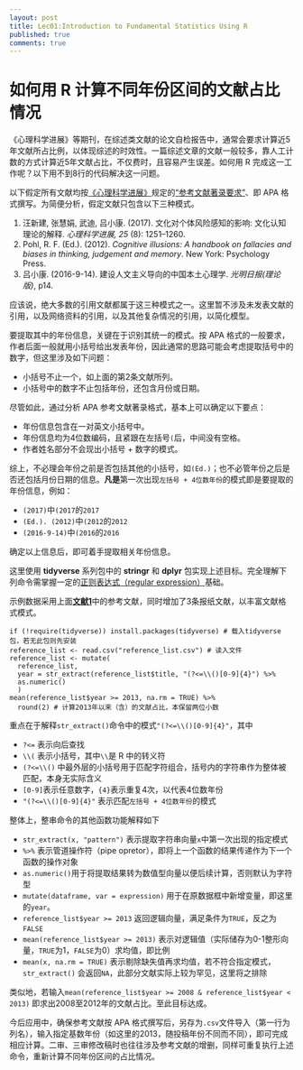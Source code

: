 ```yaml
---
layout: post
title: Lec01:Introduction to Fundamental Statistics Using R
published: true
comments: true
---
```


# 如何用 R 计算不同年份区间的文献占比情况

《心理科学进展》等期刊，在综述类文献的论文自检报告中，通常会要求计算近5年文献所占比例，以体现综述的时效性。一篇综述文章的文献一般较多，靠人工计数的方式计算近5年文献占比，不仅费时，且容易产生误差。如何用 R 完成这一工作呢？以下用不到8行的代码解决这一问题。

以下假定所有文献均按[《心理科学进展》](http://journal.psych.ac.cn/xlkxjz/CN/1671-3710/home.shtml)规定的[“参考文献著录要求”](http://journal.psych.ac.cn/xlkxjz/fileup/ITEM/20140305163219.doc)、即 APA 格式撰写。为简便分析，假定文献只包含以下三种模式。

1. 汪新建, 张慧娟, 武迪, 吕小康. (2017). 文化对个体风险感知的影响: 文化认知理论的解释. *心理科学进展, 25* (8): 1251–1260.
1. Pohl, R. F. (Ed.). (2012). *Cognitive illusions: A handbook on fallacies and biases in thinking, judgement and memory*. New York: Psychology Press. 
1. 吕小康. (2016-9-14). 建设人文主义导向的中国本土心理学. *光明日报(理论版)*, p14.

应该说，绝大多数的引用文献都属于这三种模式之一。这里暂不涉及未发表文献的引用，以及网络资料的引用，以及其他复杂情况的引用，以简化模型。

要提取其中的年份信息，关键在于识别其统一的模式。按 APA 格式的一般要求，作者后面一般就用小括号给出发表年份，因此通常的思路可能会考虑提取括号中的数字，但这里涉及如下问题：

- 小括号不止一个，如上面的第2条文献所列。
- 小括号中的数字不止包括年份，还包含月份或日期。

尽管如此，通过分析 APA 参考文献著录格式，基本上可以确定以下要点：

- 年份信息包含在一对英文小括号中。
- 年份信息均为4位数编码，且紧跟在左括号`(`后，中间没有空格。
- 作者姓名部分不会现出小括号 + 数字的模式。

综上，不必理会年份之前是否包括其他的小括号，如`(Ed.)`；也不必管年份之后是否还包括月份日期的信息。**凡是**第一次出现`左括号 + 4位数年份`的模式即是要提取的年份信息，例如：

- `(2017)`中`(2017`的`2017`
- `(Ed.). (2012)`中`(2012`的`2012`
- `(2016-9-14)`中`(2016`的`2016`

确定以上信息后，即可着手提取相关年份信息。

这里使用 **tidyverse** 系列包中的 **stringr** 和 **dplyr** 包实现上述目标。完全理解下列命令需掌握一定的[正则表达式（regular expression）](https://github.com/rstudio/cheatsheets/raw/master/strings.pdf)基础。

示例数据采用上面[**文献1**](http://journal.psych.ac.cn/xlkxjz/CN/volumn/volumn_214.shtml#1)中的参考文献，同时增加了3条报纸文献，以丰富文献格式模式。

```{r, message = FALSE}
if (!require(tidyverse)) install.packages(tidyverse) # 载入tidyverse包，若无此包则先安装
reference_list <- read.csv("reference_list.csv") # 读入文件
reference_list <- mutate(
  reference_list,
  year = str_extract(reference_list$title, "(?<=\\()[0-9]{4}") %>%
  as.numeric()
  )
mean(reference_list$year >= 2013, na.rm = TRUE) %>% 
  round(2) # 计算2013年以来（含）的文献占比，本保留两位小数
```

重点在于解释`str_extract()`命令中的模式`"(?<=\\()[0-9]{4}"`，其中

- `?<=` 表示向后查找
- `\\(` 表示小括号，其中`\\`是 R 中的转义符
- `(?<=\\()` 中最外层的小括号用于匹配字符组合，括号内的字符串作为整体被匹配，本身无实际含义
- `[0-9]`表示任意数字，`{4}`表示重复4次，以代表4位数年份
- `"(?<=\\()[0-9]{4}"` 表示匹配`左括号 + 4位数年份`的模式

整体上，整串命令的其他函数功能解释如下

- `str_extract(x, "pattern")` 表示提取字符串向量`x`中第一次出现的指定模式
- `%>%` 表示管道操作符（pipe opretor），即将上一个函数的结果传递作为下一个函数的操作对象
- `as.numeric()`用于将提取结果转为数值型向量以便后续计算，否则默认为字符型
- `mutate(dataframe, var = expression)` 用于在原数据框中新增变量，即这里的`year`。
- `reference_list$year >= 2013` 返回逻辑向量，满足条件为`TRUE`，反之为`FALSE`
- `mean(reference_list$year >= 2013)` 表示对逻辑值（实际储存为0-1整形向量，`TRUE`为1，`FALSE`为0）求均值，即比例
- `mean(x, na.rm = TRUE)` 表示剔除缺失值再求均值，若不符合指定模式，`str_extract()` 会返回`NA`，此部分文献实际上较为罕见，这里将之排除


类似地，若输入`mean(reference_list$year >= 2008 & reference_list$year < 2013)` 即求出2008至2012年的文献占比。至此目标达成。

今后应用中，确保参考文献按 APA 格式撰写后，另存为`.csv`文件导入（第一行为列名），输入指定基数年份（如这里的2013，随投稿年份不同而不同），即可完成相应计算。二审、三审修改稿时也往往涉及参考文献的增删，同样可重复执行上述命令，重新计算不同年份区间的占比情况。
